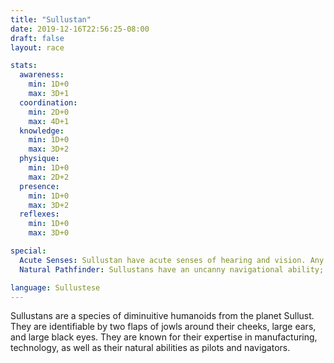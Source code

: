 ```yaml
---
title: "Sullustan"
date: 2019-12-16T22:56:25-08:00
draft: false
layout: race

stats:
  awareness:
    min: 1D+0
    max: 3D+1
  coordination:
    min: 2D+0
    max: 4D+1
  knowledge:
    min: 1D+0
    max: 3D+2
  physique:
    min: 1D+0
    max: 2D+2
  presence:
    min: 1D+0
    max: 3D+2
  reflexes:
    min: 1D+0
    max: 3D+0

special:
  Acute Senses: Sullustan have acute senses of hearing and vision. Any Awareness roll involving vision or hearing gain an automatic 0D+2 bonus.
  Natural Pathfinder: Sullustans have an uncanny navigational ability; once they have been to a place, they can almost always find it again, regardless of how complex the path. Sullustans gain a 1D+0 bonus to any roll used to find their way to somewhere they have already been; this also applies to Astrogation.

language: Sullustese
---
```


Sullustans are a species of diminuitive humanoids from the planet Sullust. They are identifiable by two flaps of jowls around their cheeks, large ears, and large black eyes. They are known for their expertise in manufacturing, technology, as well as their natural abilities as pilots and navigators. 
